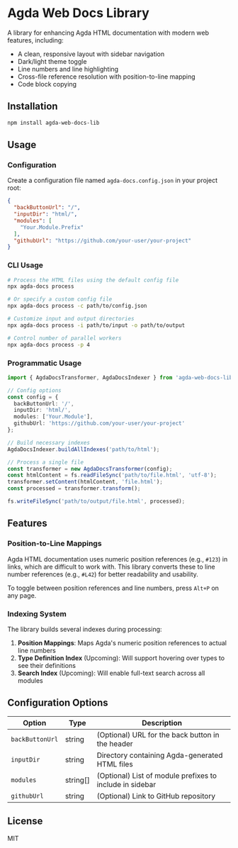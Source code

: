 # Agda Web Docs Library

A library for enhancing Agda HTML documentation with modern web features, including:

- A clean, responsive layout with sidebar navigation
- Dark/light theme toggle
- Line numbers and line highlighting
- Cross-file reference resolution with position-to-line mapping
- Code block copying

## Installation

```bash
npm install agda-web-docs-lib
```

## Usage

### Configuration

Create a configuration file named `agda-docs.config.json` in your project root:

```json
{
  "backButtonUrl": "/",
  "inputDir": "html/",
  "modules": [
    "Your.Module.Prefix"
  ],
  "githubUrl": "https://github.com/your-user/your-project"
}
```

### CLI Usage

```bash
# Process the HTML files using the default config file
npx agda-docs process

# Or specify a custom config file
npx agda-docs process -c path/to/config.json

# Customize input and output directories
npx agda-docs process -i path/to/input -o path/to/output

# Control number of parallel workers
npx agda-docs process -p 4
```

### Programmatic Usage

```typescript
import { AgdaDocsTransformer, AgdaDocsIndexer } from 'agda-web-docs-lib';

// Config options
const config = {
  backButtonUrl: '/',
  inputDir: 'html/',
  modules: ['Your.Module'],
  githubUrl: 'https://github.com/your-user/your-project'
};

// Build necessary indexes
AgdaDocsIndexer.buildAllIndexes('path/to/html');

// Process a single file
const transformer = new AgdaDocsTransformer(config);
const htmlContent = fs.readFileSync('path/to/file.html', 'utf-8');
transformer.setContent(htmlContent, 'file.html');
const processed = transformer.transform();

fs.writeFileSync('path/to/output/file.html', processed);
```

## Features

### Position-to-Line Mappings

Agda HTML documentation uses numeric position references (e.g., `#123`) in links, which are difficult to work with. This library converts these to line number references (e.g., `#L42`) for better readability and usability.

To toggle between position references and line numbers, press `Alt+P` on any page.

### Indexing System

The library builds several indexes during processing:

1. **Position Mappings**: Maps Agda's numeric position references to actual line numbers
2. **Type Definition Index** (Upcoming): Will support hovering over types to see their definitions
3. **Search Index** (Upcoming): Will enable full-text search across all modules

## Configuration Options

| Option | Type | Description |
|--------|------|-------------|
| `backButtonUrl` | string | (Optional) URL for the back button in the header |
| `inputDir` | string | Directory containing Agda-generated HTML files |
| `modules` | string[] | (Optional) List of module prefixes to include in sidebar |
| `githubUrl` | string | (Optional) Link to GitHub repository |

## License

MIT

